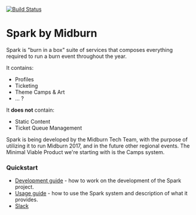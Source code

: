 [![Build Status](https://travis-ci.org/Midburn/Spark.svg?branch=master)](https://travis-ci.org/Midburn/Spark)

# Spark by Midburn

Spark is "burn in a box" suite of services that composes everything required to run a burn event throughout the year.

It contains:
- Profiles
- Ticketing
- Theme Camps & Art
- ... ?

It **does not** contain:
- Static Content
- Ticket Queue Management

Spark is being developed by the Midburn Tech Team, with the purpose of utilizing it to run Midburn 2017, and in the future other regional events. The Minimal Viable Product we're starting with is the Camps system.

### Quickstart

- [Development guide](/docs/development/README.md) - how to work on the development of the Spark project.
- [Usage guide](/docs/usage/README.md) - how to use the Spark system and description of what it provides.
- [Slack](https://www.hamsterpad.com/chat/midburnos)
